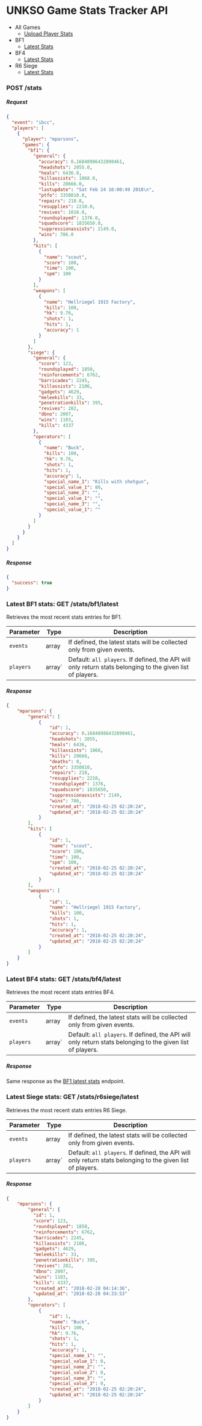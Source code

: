 # UNKSO Game Stats Tracker API

- All Games
    - [Upload Player Stats](#upload-player-stats)
- BF1
    - [Latest Stats](#bf1-latest-stats)
- BF4
    - [Latest Stats](#bf4-latest-stats)
- R6 Siege
    - [Latest Stats](#r6siege-latest-stats)


<a id="upload-player-stats"></a>
### POST /stats

##### Request

```json
{
  "event": "ibcc",
  "players": [
    {
      "player": "mparsons",
      "games": {
        "bf1": {
          "general": {
            "accuracy": 0.16848986432890461,
            "headshots": 2055.0,
            "heals": 6436.0,
            "killassists": 1068.0,
            "kills": 28666.0,
            "lastupdate": "Sat Feb 24 16:00:49 2018\n",
            "ptfo": 3350810.0,
            "repairs": 218.0,
            "resupplies": 2210.0,
            "revives": 1016.0,
            "roundsplayed": 1376.0,
            "squadscore": 1835650.0,
            "suppressionassists": 2149.0,
            "wins": 786.0
          },
          "kits": [
            {
              "name": "scout",
              "score": 100,
              "time": 100,
              "spm": 100
            }
          ],
          "weapons": [
            {
              "name": "Hellriegel 1915 Factory",
              "kills": 100,
              "hk": 9.76,
              "shots": 1,
              "hits": 1,
              "accuracy": 1
            }
          ]
        },
        "siege": {
          "general": {
            "score": 123,
            "roundsplayed": 1850,
            "reinforcements": 6762,
            "barricades": 2245,
            "killassists": 2106,
            "gadgets": 4629,
            "meleekills": 33,
            "penetrationkills": 395,
            "revives": 282,
            "dbno": 2007,
            "wins": 1103,
            "kills": 4337
          },
          "operators": [
            {
              "name": "Buck",
              "kills": 100,
              "hk": 9.76,
              "shots": 1,
              "hits": 1,
              "accuracy": 1,
              "special_name_1": "Kills with shotgun",
              "special_value_1": 80,
              "special_name_2": "",
              "special_value_1": "",
              "special_name_3": "",
              "special_value_1": ""
            }
          ]
        }
      }
    }
  ]
}
```

##### Response

```json
{
  "success": true
}
```


<a id="bf1-latest-stats"></a>
### Latest BF1 stats: GET /stats/bf1/latest
Retrieves the most recent stats entries for BF1.

| Parameter | Type   | Description                                                                                                |
|-----------|--------|------------------------------------------------------------------------------------------------------------|
| `events`  | array  | If defined, the latest stats will be collected only from given events.                                     |
| `players` | array` | Default: `all players`. If defined, the API will only return stats belonging to the given list of players. |

##### Response

```json
{
    "mparsons": {
        "general": [
            {
                "id": 1,
                "accuracy": 0.16848986432890461,
                "headshots": 2055,
                "heals": 6436,
                "killassists": 1068,
                "kills": 28666,
                "deaths": 0,
                "ptfo": 3350810,
                "repairs": 218,
                "resupplies": 2210,
                "roundsplayed": 1376,
                "squadscore": 1835650,
                "suppressionassists": 2149,
                "wins": 786,
                "created_at": "2018-02-25 02:20:24",
                "updated_at": "2018-02-25 02:20:24"
            }
        ],
        "kits": [
            {
                "id": 1,
                "name": "scout",
                "score": 100,
                "time": 100,
                "spm": 100,
                "created_at": "2018-02-25 02:20:24",
                "updated_at": "2018-02-25 02:20:24"
            }
        ],
        "weapons": [
            {
                "id": 1,
                "name": "Hellriegel 1915 Factory",
                "kills": 100,
                "shots": 1,
                "hits": 1,
                "accuracy": 1,
                "created_at": "2018-02-25 02:20:24",
                "updated_at": "2018-02-25 02:20:24"
            }
        ]
    }
}
```

<a id="bf4-latest-stats"></a>
### Latest BF4 stats: GET /stats/bf4/latest
Retrieves the most recent stats entries BF4.

| Parameter | Type   | Description                                                                                                |
|-----------|--------|------------------------------------------------------------------------------------------------------------|
| `events`  | array  | If defined, the latest stats will be collected only from given events.                                     |
| `players` | array` | Default: `all players`. If defined, the API will only return stats belonging to the given list of players. |

##### Response
Same response as the [BF1 latest stats](#bf1-latest-stats) endpoint.

<a id="r6siege-latest-stats"></a>
### Latest Siege stats: GET /stats/r6siege/latest
Retrieves the most recent stats entries R6 Siege.

| Parameter | Type   | Description                                                                                                |
|-----------|--------|------------------------------------------------------------------------------------------------------------|
| `events`  | array  | If defined, the latest stats will be collected only from given events.                                     |
| `players` | array` | Default: `all players`. If defined, the API will only return stats belonging to the given list of players. |

##### Response

```json
{
    "mparsons": {
        "general": {
          "id": 1,
          "score": 123,
          "roundsplayed": 1850,
          "reinforcements": 6762,
          "barricades": 2245,
          "killassists": 2106,
          "gadgets": 4629,
          "meleekills": 33,
          "penetrationkills": 395,
          "revives": 282,
          "dbno": 2007,
          "wins": 1103,
          "kills": 4337,
          "created_at": "2018-02-28 04:14:36",
          "updated_at": "2018-02-28 04:33:53"
        },
        "operators": [
            {
                "id": 1,
                "name": "Buck",
                "kills": 100,
                "hk": 9.76,
                "shots": 1,
                "hits": 1,
                "accuracy": 1,
                "special_name_1": "",
                "special_value_1": 0,
                "special_name_2": "",
                "special_value_2": 0,
                "special_name_3": "",
                "special_value_3": 0,
                "created_at": "2018-02-25 02:20:24",
                "updated_at": "2018-02-25 02:20:24"
            }
        ]
    }
}
```